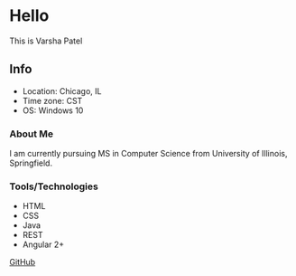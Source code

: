 # Hello
This is Varsha Patel

## Info
* Location: Chicago, IL
* Time zone: CST
* OS: Windows 10

### About Me
I am currently pursuing MS in Computer Science from University of Illinois, Springfield.

### Tools/Technologies
* HTML
* CSS
* Java
* REST
* Angular 2+

[GitHub](https://github.com/coder8102)
